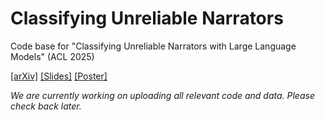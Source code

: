 # Classifying Unreliable Narrators
Code base for "Classifying Unreliable Narrators with Large Language Models" (ACL 2025)

[[arXiv]](https://arxiv.org/abs/2506.10231) 
[[Slides]](https://github.com/adbrei/unreliable-narrators/blob/main/ACL2025_slides.pdf)
[[Poster]](https://github.com/adbrei/unreliable-narrators/blob/main/ACL2025_poster.pdf)

*We are currently working on uploading all relevant code and data. Please check back later.*
